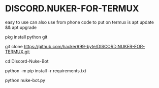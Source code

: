 # DISCORD.NUKER-FOR-TERMUX
easy to use can also use from phone 
code to put on termux is 
apt update && apt upgrade

pkg install python git

git clone https://github.com/hacker999-byte/DISCORD.NUKER-FOR-TERMUX.git

cd Discord-Nuke-Bot

python -m pip install -r requirements.txt

python nuke-bot.py

